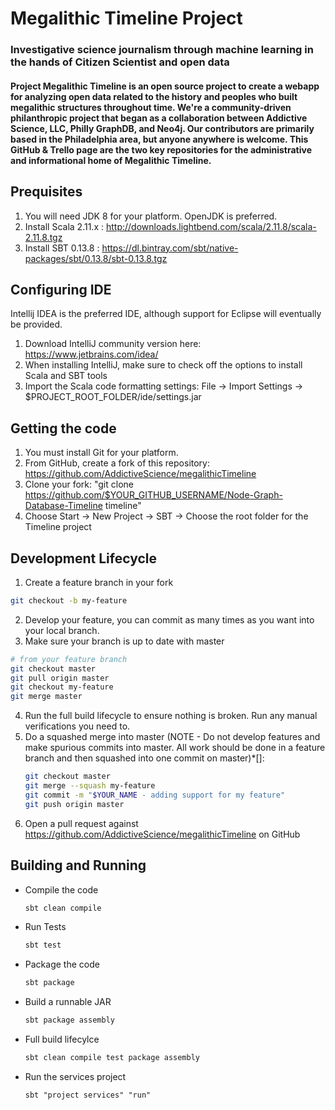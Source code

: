 # Megalithic Timeline Project

### Investigative science journalism through machine learning in the hands of Citizen Scientist and open data

#### Project Megalithic Timeline is an open source project to create a webapp for analyzing open data related to the history and peoples who built megalithic structures throughout time. We're a community-driven philanthropic project that began as a collaboration between Addictive Science, LLC, Philly GraphDB, and Neo4j. Our contributors are primarily based in the Philadelphia area, but anyone anywhere is welcome. This GitHub & Trello page are the two key repositories for the administrative and informational home of Megalithic Timeline.


Prequisites
-----------
1. You will need JDK 8 for your platform. OpenJDK is preferred.
2. Install Scala 2.11.x : http://downloads.lightbend.com/scala/2.11.8/scala-2.11.8.tgz
3. Install SBT 0.13.8 : https://dl.bintray.com/sbt/native-packages/sbt/0.13.8/sbt-0.13.8.tgz

Configuring IDE
---------------
Intellij IDEA is the preferred IDE, although support for Eclipse will eventually be provided. 
1. Download IntelliJ community version here: https://www.jetbrains.com/idea/
2. When installing IntelliJ, make sure to check off the options to install Scala and SBT tools
3. Import the Scala code formatting settings: File -> Import Settings -> $PROJECT_ROOT_FOLDER/ide/settings.jar

Getting the code
----------------
1. You must install Git for your platform.
2. From GitHub, create a fork of this repository: https://github.com/AddictiveScience/megalithicTimeline
3. Clone your fork: "git clone https://github.com/$YOUR_GITHUB_USERNAME/Node-Graph-Database-Timeline timeline"
4. Choose Start -> New Project -> SBT -> Choose the root folder for the Timeline project

Development Lifecycle
---------------------
1. Create a feature branch in your fork
```bash
git checkout -b my-feature
```
2. Develop your feature, you can commit as many times as you want into your local branch.
3. Make sure your branch is up to date with master
```bash
# from your feature branch
git checkout master
git pull origin master
git checkout my-feature
git merge master
```
4. Run the full build lifecycle to ensure nothing is broken. Run any manual verifications you need to.
5. Do a squashed merge into master (NOTE - Do not develop features and make spurious commits into master. All work should be done in a feature branch and then squashed into one commit on master)*[]: 
    ```bash
    git checkout master
    git merge --squash my-feature
    git commit -m "$YOUR_NAME - adding support for my feature"
    git push origin master
    ```
6. Open a pull request against https://github.com/AddictiveScience/megalithicTimeline on GitHub

Building and Running
--------------------
* Compile the code
    ```bash
    sbt clean compile
    ```
* Run Tests
    ```bash
    sbt test
    ```
* Package the code
    ```bash
    sbt package
    ```
* Build a runnable JAR
    ```bash
    sbt package assembly
    ```
* Full build lifecylce
    ```bash
    sbt clean compile test package assembly
    ```
* Run the services project
    ```
    sbt "project services" "run"
    ```
